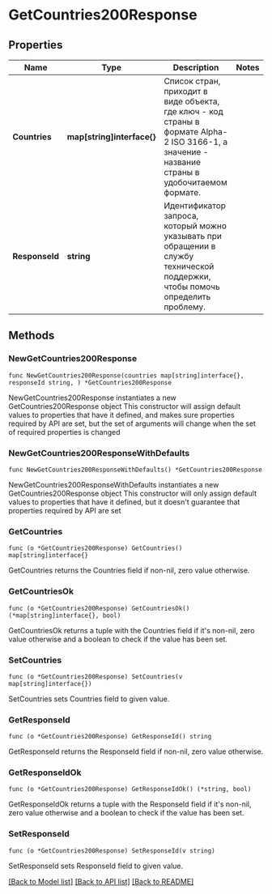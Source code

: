 # GetCountries200Response

## Properties

Name | Type | Description | Notes
------------ | ------------- | ------------- | -------------
**Countries** | **map[string]interface{}** | Список стран, приходит в виде объекта, где ключ - код страны в формате Alpha-2 ISO 3166-1, а значение - название страны в удобочитаемом формате. | 
**ResponseId** | **string** | Идентификатор запроса, который можно указывать при обращении в службу технической поддержки, чтобы помочь определить проблему. | 

## Methods

### NewGetCountries200Response

`func NewGetCountries200Response(countries map[string]interface{}, responseId string, ) *GetCountries200Response`

NewGetCountries200Response instantiates a new GetCountries200Response object
This constructor will assign default values to properties that have it defined,
and makes sure properties required by API are set, but the set of arguments
will change when the set of required properties is changed

### NewGetCountries200ResponseWithDefaults

`func NewGetCountries200ResponseWithDefaults() *GetCountries200Response`

NewGetCountries200ResponseWithDefaults instantiates a new GetCountries200Response object
This constructor will only assign default values to properties that have it defined,
but it doesn't guarantee that properties required by API are set

### GetCountries

`func (o *GetCountries200Response) GetCountries() map[string]interface{}`

GetCountries returns the Countries field if non-nil, zero value otherwise.

### GetCountriesOk

`func (o *GetCountries200Response) GetCountriesOk() (*map[string]interface{}, bool)`

GetCountriesOk returns a tuple with the Countries field if it's non-nil, zero value otherwise
and a boolean to check if the value has been set.

### SetCountries

`func (o *GetCountries200Response) SetCountries(v map[string]interface{})`

SetCountries sets Countries field to given value.


### GetResponseId

`func (o *GetCountries200Response) GetResponseId() string`

GetResponseId returns the ResponseId field if non-nil, zero value otherwise.

### GetResponseIdOk

`func (o *GetCountries200Response) GetResponseIdOk() (*string, bool)`

GetResponseIdOk returns a tuple with the ResponseId field if it's non-nil, zero value otherwise
and a boolean to check if the value has been set.

### SetResponseId

`func (o *GetCountries200Response) SetResponseId(v string)`

SetResponseId sets ResponseId field to given value.



[[Back to Model list]](../README.md#documentation-for-models) [[Back to API list]](../README.md#documentation-for-api-endpoints) [[Back to README]](../README.md)


